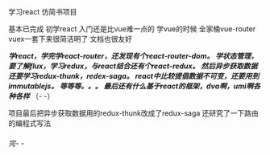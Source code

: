 学习react 仿简书项目

基本已完成
初学react 入门还是比vue难一点的
学vue的时候 全家桶vue-router vuex一套下来很简洁明了 文档也很友好

***学react，学完学react-router，还发现有个react-router-dom。
学状态管理，要了解flux，学习redux，与react结合还有个react-redux。
然后异步获取数据还要学习redux-thunk，redex-saga。
react中比较提倡数据不可变，还要用到immutablejs。
等等等。。。
最后还有什么基于react的框架，dva啊，umi啊各种各样***
（- -）

项目最后把异步获取数据用的redux-thunk改成了redux-saga
还研究了一下路由的编程式写法

###### 完- -